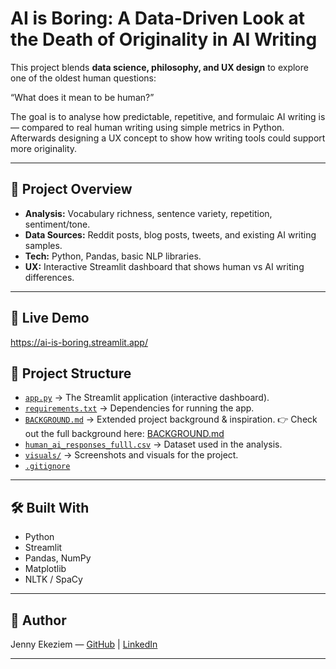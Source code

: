 # AI is Boring: A Data-Driven Look at the Death of Originality in AI Writing


This project blends **data science, philosophy, and UX design** to explore one of the oldest human questions:  

“What does it mean to be human?”

The goal is to analyse how predictable, repetitive, and formulaic AI writing is — compared to real human writing using simple metrics in Python. Afterwards designing a UX concept to show how writing tools could support more originality.

---

## 🎯 Project Overview

- **Analysis:** Vocabulary richness, sentence variety, repetition, sentiment/tone.  
- **Data Sources:** Reddit posts, blog posts, tweets, and existing AI writing samples.  
- **Tech:** Python, Pandas, basic NLP libraries.  
- **UX:** Interactive Streamlit dashboard that shows human vs AI writing differences.

---

## 🔗 Live Demo
https://ai-is-boring.streamlit.app/

## 📂 Project Structure

- [`app.py`](app.py) → The Streamlit application (interactive dashboard).  
- [`requirements.txt`](requirements.txt) → Dependencies for running the app.  
- [`BACKGROUND.md`](BACKGROUND.md) → Extended project background & inspiration. 👉 Check out the full background here: [BACKGROUND.md](BACKGROUND.md)  
- [`human_ai_responses_fulll.csv`](human_ai_responses_fulll.csv) → Dataset used in the analysis.  
- [`visuals/`](visuals/) → Screenshots and visuals for the project.  
- [`.gitignore`](.gitignore)  
---

## 🛠 Built With
- Python  
- Streamlit  
- Pandas, NumPy  
- Matplotlib  
- NLTK / SpaCy

---

## 📜 Author
Jenny Ekeziem — [GitHub](https://github.com/jekeziem) | [LinkedIn](https://linkedin.com/in/jenny-ekeziem/)


---
